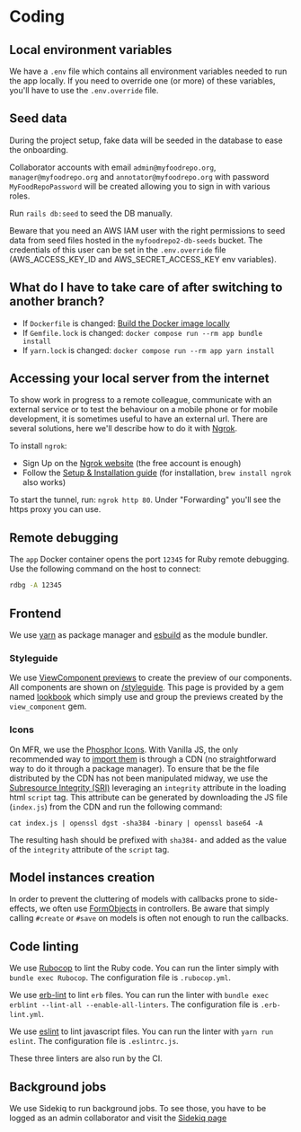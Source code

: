# Coding

## Local environment variables

We have a `.env` file which contains all environment variables needed to run the app locally. If you need to override one (or more) of these variables, you'll have to use the `.env.override` file.

## Seed data

During the project setup, fake data will be seeded in the database to ease the onboarding.

Collaborator accounts with email `admin@myfoodrepo.org`, `manager@myfoodrepo.org` and `annotator@myfoodrepo.org` with password `MyFoodRepoPassword` will be created allowing you to sign in with various roles.

Run `rails db:seed` to seed the DB manually.

Beware that you need an AWS IAM user with the right permissions to seed data from seed files hosted in the `myfoodrepo2-db-seeds` bucket. The credentials of this user can be set in the `.env.override` file (AWS_ACCESS_KEY_ID and AWS_SECRET_ACCESS_KEY env variables).

## What do I have to take care of after switching to another branch?

* If `Dockerfile` is changed: [Build the Docker image locally](#build-the-docker-image-locally)
* If `Gemfile.lock` is changed: `docker compose run --rm app bundle install`
* If `yarn.lock` is changed: `docker compose run --rm app yarn install`

## Accessing your local server from the internet

To show work in progress to a remote colleague, communicate with an external service or to test the behaviour on a mobile phone or for mobile development, it is sometimes useful to have an external url. There are several solutions, here we'll describe how to do it with [Ngrok](https://ngrok.com).

To install `ngrok`:

* Sign Up on the [Ngrok website](https://dashboard.ngrok.com/signup) (the free account is enough)
* Follow the [Setup & Installation guide](https://dashboard.ngrok.com/get-started/setup) (for installation, `brew install ngrok` also works)

To start the tunnel, run: `ngrok http 80`. Under "Forwarding" you'll see the https proxy you can use.

## Remote debugging

The `app` Docker container opens the port `12345` for Ruby remote debugging. Use the following command on the host to connect:

```bash
rdbg -A 12345
```

## Frontend

We use [yarn](https://yarnpkg.com) as package manager and [esbuild](https://esbuild.github.io) as the module bundler.

### Styleguide

We use [ViewComponent previews](https://viewcomponent.org/guide/previews.html) to create the preview of our components. All components are shown on [/styleguide](0.0.0.0/styleguide). This page is provided by a gem named [lookbook](https://github.com/allmarkedup/lookbook) which simply use and group the previews created by the `view_component` gem.

### Icons

On MFR, we use the [Phosphor Icons](https://phosphoricons.com). With Vanilla JS, the only recommended way to [import them](https://github.com/phosphor-icons/phosphor-icons#getting-started) is through a CDN (no straightforward way to do it through a package manager). To ensure that be the file distributed by the CDN has not been manipulated midway, we use the [Subresource Integrity (SRI)](https://developer.mozilla.org/en-US/docs/Web/Security/Subresource_Integrity) leveraging an `integrity` attribute in the loading html `script` tag. This attribute can be generated by downloading the JS file (`index.js`) from the CDN and run the following command:

`cat index.js | openssl dgst -sha384 -binary | openssl base64 -A`

The resulting hash should be prefixed with `sha384-` and added as the value of the `integrity` attribute of the `script` tag.

## Model instances creation

In order to prevent the cluttering of models with callbacks prone to side-effects, we often use [FormObjects](https://www.google.com/search?q=rails+formobject+pattern) in controllers. Be aware that simply calling `#create` or `#save` on models is often not enough to run the callbacks.

## Code linting

We use [Rubocop](https://github.com/rubocop/rubocop) to lint the Ruby code. You can run the linter simply with `bundle exec Rubocop`. The configuration file is `.rubocop.yml`.

We use [erb-lint](https://github.com/Shopify/erb-lint) to lint `erb` files. You can run the linter with `bundle exec erblint --lint-all --enable-all-linters`. The configuration file is `.erb-lint.yml`.

We use [eslint](https://github.com/Shopify/erb-lint) to lint javascript files. You can run the linter with `yarn run eslint`.  The configuration file is `.eslintrc.js`.

These three linters are also run by the CI.

## Background jobs

We use Sidekiq to run background jobs. To see those, you have to be logged as an admin collaborator and visit the [Sidekiq page](http://0.0.0.0/sidekiq)
